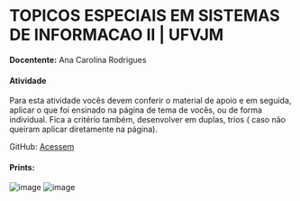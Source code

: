 # TOPICOS ESPECIAIS EM SISTEMAS DE INFORMACAO II | UFVJM

**Docentente:** Ana Carolina Rodrigues

#### Atividade 

Para esta atividade vocês devem conferir o material de apoio e em seguida, aplicar o que foi ensinado na página de tema de vocês, ou de forma individual. Fica a critério também, desenvolver em duplas, trios ( caso não queiram aplicar diretamente na página).

GitHub: [Acessem](https://tiagomerc.github.io/TOPICOS-ESPECIAIS-EM-SISTEMAS-DE-INFORMACAO-II-UFVJM/)

#### Prints:

![image](https://user-images.githubusercontent.com/71729281/176803296-42dee96e-efbb-4f8f-828d-be744253e854.png)
![image](https://user-images.githubusercontent.com/71729281/176803324-434d5145-2799-4740-9eef-7f57dd055ae8.png)
 
